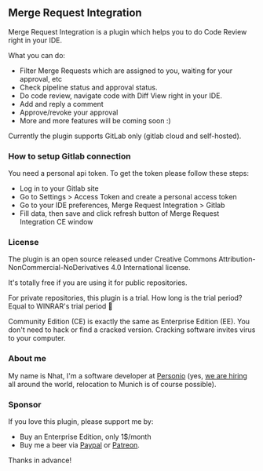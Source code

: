 ## Merge Request Integration

Merge Request Integration is a plugin which helps you to do Code Review right in your IDE.

What you can do:

- Filter Merge Requests which are assigned to you, waiting for your approval, etc
- Check pipeline status and approval status.
- Do code review, navigate code with Diff View right in your IDE.
- Add and reply a comment
- Approve/revoke your approval
- More and more features will be coming soon :)

Currently the plugin supports GitLab only (gitlab cloud and self-hosted).

### How to setup Gitlab connection

You need a personal api token. To get the token please follow these steps:

- Log in to your Gitlab site
- Go to Settings > Access Token and create a personal access token
- Go to your IDE preferences, Merge Request Integration > Gitlab
- Fill data, then save and click refresh button of Merge Request Integration CE window

### License

The plugin is an open source released under Creative Commons Attribution-NonCommercial-NoDerivatives 4.0 International
license.

It's totally free if you are using it for public repositories.

For private repositories, this plugin is a trial. How long is the trial period? Equal to WINRAR's trial period 🙈

Community Edition (CE) is exactly the same as Enterprise Edition (EE). 
You don't need to hack or find a cracked version.
Cracking software invites virus to your computer.

### About me

My name is Nhat, I'm a software developer at [Personio](https://personio.com) 
(yes, 
[we are hiring](https://www.personio.com/about-personio/jobs/) 
all around the world, relocation to Munich is of course possible).

### Sponsor

If you love this plugin, please support me by:

- Buy an Enterprise Edition, only 1$/month
- Buy me a beer via [Paypal](https://paypal.me/phanhoangnhat) or [Patreon](https://www.patreon.com/nhat/creators).

Thanks in advance!

